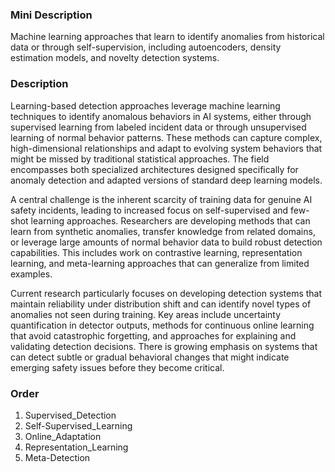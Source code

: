 ### Mini Description

Machine learning approaches that learn to identify anomalies from historical data or through self-supervision, including autoencoders, density estimation models, and novelty detection systems.

### Description

Learning-based detection approaches leverage machine learning techniques to identify anomalous behaviors in AI systems, either through supervised learning from labeled incident data or through unsupervised learning of normal behavior patterns. These methods can capture complex, high-dimensional relationships and adapt to evolving system behaviors that might be missed by traditional statistical approaches. The field encompasses both specialized architectures designed specifically for anomaly detection and adapted versions of standard deep learning models.

A central challenge is the inherent scarcity of training data for genuine AI safety incidents, leading to increased focus on self-supervised and few-shot learning approaches. Researchers are developing methods that can learn from synthetic anomalies, transfer knowledge from related domains, or leverage large amounts of normal behavior data to build robust detection capabilities. This includes work on contrastive learning, representation learning, and meta-learning approaches that can generalize from limited examples.

Current research particularly focuses on developing detection systems that maintain reliability under distribution shift and can identify novel types of anomalies not seen during training. Key areas include uncertainty quantification in detector outputs, methods for continuous online learning that avoid catastrophic forgetting, and approaches for explaining and validating detection decisions. There is growing emphasis on systems that can detect subtle or gradual behavioral changes that might indicate emerging safety issues before they become critical.

### Order

1. Supervised_Detection
2. Self-Supervised_Learning
3. Online_Adaptation
4. Representation_Learning
5. Meta-Detection
